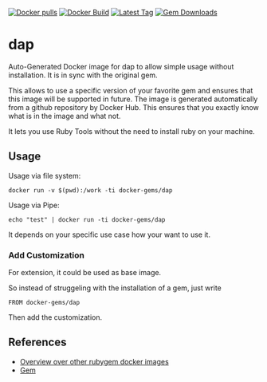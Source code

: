 [![Docker pulls](https://img.shields.io/docker/pulls/rubygem/dap.svg)](https://hub.docker.com/r/rubygem/dap/)
[![Docker Build](https://img.shields.io/docker/automated/rubygem/dap.svg)](https://hub.docker.com/r/rubygem/dap/)
[![Latest Tag](https://img.shields.io/github/tag/docker-rubygem/dap.svg)](https://hub.docker.com/r/rubygem/dap/)
[![Gem Downloads](https://img.shields.io/gem/dt/dap.svg)](https://rubygems.org/gems/dap/)
# dap

Auto-Generated Docker image for dap to allow simple usage without installation.
It is in sync with the original gem.

This allows to use a specific version of your favorite gem and ensures that this image will be supported in future.
The image is generated automatically from a github repository by Docker Hub.
This ensures that you exactly know what is in the image and what not.

It lets you use Ruby Tools without the need to install ruby on your machine.

## Usage

Usage via file system:

`docker run -v $(pwd):/work -ti docker-gems/dap`

Usage via Pipe:

`echo "test" | docker run -ti docker-gems/dap`

It depends on your specific use case how your want to use it.

### Add Customization

For extension, it could be used as base image.

So instead of struggeling with the installation of a gem, just write

`FROM docker-gems/dap`

Then add the customization.

## References

 - [Overview over other rubygem docker images](https://github.com/thinkbot/docker-rubygem)
 - [Gem](https://rubygems.org/gems/dap/)
